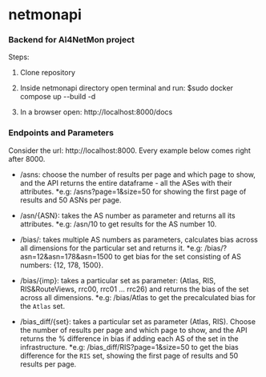 # netmonapi
### Backend for AI4NetMon project

Steps:

1. Clone repository

2. Inside netmonapi directory open terminal and run:
  $sudo docker compose up --build -d
  
3. In a browser open: http://localhost:8000/docs

### Endpoints and Parameters

Consider the url: http://localhost:8000.
Every example below comes right after 8000.

* /asns: choose the number of results per page and which page to show, and the API returns the entire dataframe - all the ASes with their attributes.
  *e.g: /asns?page=1&size=50 for showing the first page of results and 50 ASNs per page.
  
* /asn/{ASN}: takes the AS number as parameter and returns all its attributes.
  *e.g: /asn/10 to get results for the AS number 10.
   
* /bias/: takes multiple AS numbers as parameters, calculates bias across all dimensions for the particular set and returns it.
  *e.g: /bias/?asn=12&asn=178&asn=1500 to get bias for the set consisting of AS numbers: {12, 178, 1500}.
  
* /bias/{imp}: takes a particular set as parameter: (Atlas, RIS, RIS&RouteViews, rrc00, rrc01 ... rrc26) and returns the bias of the set across all dimensions.
  *e.g: /bias/Atlas to get the precalculated bias for the `Atlas` set.
  
* /bias_diff/{set}: takes a particular set as parameter (Atlas, RIS). Choose the number of results per page and which page to show, and the API returns the % difference in bias if adding each AS of the set in the infrastructure.
  *e.g: /bias_diff/RIS?page=1&size=50 to get the bias difference for the `RIS` set, showing the first page of results and 50 results per page.
